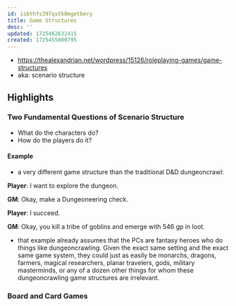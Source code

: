 ```yaml
---
id: isbthfs397qstk0mgetbery
title: Game Structures
desc: ''
updated: 1725462632415
created: 1725455800795
---
```


- https://thealexandrian.net/wordpress/15126/roleplaying-games/game-structures
- aka: scenario structure

## Highlights

### Two Fundamental Questions of Scenario Structure

- What do the characters do?
- How do the players do it?

#### Example

- a very different game structure than the traditional D&D dungeoncrawl:

**Player**: I want to explore the dungeon.

**GM**: Okay, make a Dungeoneering check.

**Player**: I succeed.

**GM**: Okay, you kill a tribe of goblins and emerge with 546 gp in loot.

- that example already assumes that the PCs are fantasy heroes who do things like dungeoncrawling. Given the exact same setting and the exact same game system, they could just as easily be monarchs, dragons, farmers, magical researchers, planar travelers, gods, military masterminds, or any of a dozen other things for whom these dungeoncrawling game structures are irrelevant.

### Board and Card Games

